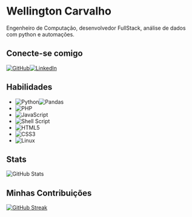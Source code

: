 
# Wellington Carvalho

Engenheiro de Computação, desenvolvedor FullStack, análise de dados com python e automações.

## Conecte-se comigo

[![GitHub](https://img.shields.io/badge/github-%23121011.svg?style=for-the-badge&logo=github&logoColor=white)](https://github.com/wellingtondoc)[![LinkedIn](https://img.shields.io/badge/LinkedIn-000?style=for-the-badge&logo=linkedin&logoColor=0E76A8)](https://www.linkedin.com/in/wellington-carvalho-603787128)


## Habilidades

* ![Python](https://img.shields.io/badge/python-3670A0?style=for-the-badge&logo=python&logoColor=ffdd54)![Pandas](https://img.shields.io/badge/pandas-%23150458.svg?style=for-the-badge&logo=pandas&logoColor=white)
* ![PHP](https://img.shields.io/badge/php-%23777BB4.svg?style=for-the-badge&logo=php&logoColor=white)
* ![JavaScript](https://img.shields.io/badge/javascript-%23323330.svg?style=for-the-badge&logo=javascript&logoColor=%23F7DF1E)
* ![Shell Script](https://img.shields.io/badge/shell_script-%23121011.svg?style=for-the-badge&logo=gnu-bash&logoColor=white)
* ![HTML5](https://img.shields.io/badge/HTML5-000?style=for-the-badge&logo=html5)
* ![CSS3](https://img.shields.io/badge/CSS3-000?style=for-the-badge&logo=css3)
* ![Linux](https://img.shields.io/badge/Linux-FCC624?style=for-the-badge&logo=linux&logoColor=black)

## Stats

![GitHub Stats](https://github-readme-stats.vercel.app/api?username=wellingtondoc&theme=transparent&bg_color=000&border_color=30A3DC&show_icons=true&icon_color=30A3DC&title_color=E94D5F&text_color=FFF)

## Minhas Contribuições

[![GitHub Streak](https://streak-stats.demolab.com/?user=wellingtondoc&theme=darcula&background=000&border=30A3DC&dates=FFF)](https://git.io/streak-stats)
